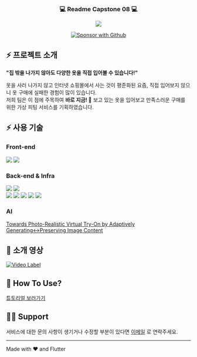 
<p align="center">
  <h3 align="center">💻 Readme Capstone 08 💻</h3>
</p>

<p align="center">
	<img src="https://readme-typing-svg.demolab.com/?lines=Welcome+To+%EC%B0%A9%EB%B6%99's+Github!&color=FFAE35&font=Fira%20Code&center=true&width=380&height=50&duration=4000&pause=1000">
</p>

<p align="center">
	<a href="https://kookmin-sw.github.io/capstone-2023-08/"><img alt="Sponsor with Github" title="Sponsor with Github" src="https://img.shields.io/badge/-GitPages-FFAE35?style=for-the-badge&logo=github&logoColor=white"/></a>
</p>

## ⚡ 프로젝트 소개

**"집 밖을 나가지 않아도 다양한 옷을 직접 입어볼 수 있습니다!"**

옷을 사러 나가지 않고 인터넷 쇼핑몰에서 사는 것이 평준화된 요즘, 직접 입어보지 않으니 옷 구매에 실패한 경험이 많이 있습니다.<br>
저희 팀은 이 점에 주목하여 **바로 지금! 👀** 보고 있는 옷을 입어보고 만족스러운 구매를 위한 가상 피팅 서비스를 기획하였습니다.

## ⚡ 사용 기술

<div align=left>
	<h3>Front-end</h3>
	<img src="https://img.shields.io/badge/Dart-0175C2?style=for-the-badge&logo=Dart&logoColor=white">
	<img src="https://img.shields.io/badge/Flutter-02569B?style=for-the-badge&logo=Flutter&logoColor=white">
	<br>	
	<h3>Back-end & Infra</h3>
	<img src="https://img.shields.io/badge/Python-3776AB?style=for-the-badge&logo=Python&logoColor=white">
	<img src="https://img.shields.io/badge/Django-092E20?style=for-the-badge&logo=Djangor&logoColor=white">
	<br>	
	<img src="https://img.shields.io/badge/amazon aws-232F3E?style=for-the-badge&logo=amazon aws&logoColor=white">
	<img src="https://img.shields.io/badge/amazon ec2-FF9900?style=for-the-badge&logo=amazon ec2&logoColor=white">
	<img src="https://img.shields.io/badge/aws lambda-FF9900?style=for-the-badge&logo=aws lambda&logoColor=white">
	<img src="https://img.shields.io/badge/amazon s3-569A31?style=for-the-badge&logo=amazon s3&logoColor=white">
	<img src="https://img.shields.io/badge/amazon api gateway-FF4F8B?style=for-the-badge&logo=amazon api gateway&logoColor=white">
	<h3>AI</h3>
	<a href="https://arxiv.org/abs/2003.05863">Towards Photo-Realistic Virtual Try-On by Adaptively Generating↔Preserving Image Content</a>
</div>

## 🎥 소개 영상

[![Video Label](http://img.youtube.com/vi/z_zzDvQsTQE/0.jpg)](https://youtu.be/z_zzDvQsTQE)

## 📱 How To Use?

[튜토리얼 보러가기](https://github.com/kookmin-sw/capstone-2023-08/blob/master/Tutorial.pdf)


## 🙋‍♂️ Support

서비스에 대한 문의 사항이 생기거나 수정할 부분이 있다면 [이메일](kmucapstone08@gmail.com) 로 연락주세요.

---

Made with ❤️ and Flutter

<!-- ![Anurag's GitHub stats](https://github-readme-stats.vercel.app/api?username=capstone-2023-08&show_icons=true&theme=radical) -->
